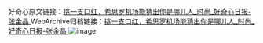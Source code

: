 好奇心原文链接：[挑一支口红，希思罗机场能猜出你是哪儿人_时尚_好奇心日报-张金晶 ](https://www.qdaily.com/articles/11337.html)
WebArchive归档链接：[挑一支口红，希思罗机场能猜出你是哪儿人_时尚_好奇心日报-张金晶 ](http://web.archive.org/web/20190623164255/https://www.qdaily.com/articles/11337.html)
![image](http://ww3.sinaimg.cn/large/007d5XDply1g3wgi2axnjj30u04oi4qp)